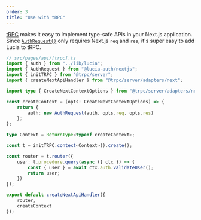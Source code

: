 ```yaml
---
order: 3
title: "Use with tRPC"
---
```


[tRPC](https://github.com/trpc/trpc) makes it easy to implement type-safe APIs in your Next.js application. Since [`AuthRequest()`](/nextjs/api-reference/server-api#authrequest) only requires Next.js `req` and `res`, it's super easy to add Lucia to tRPC.

```ts
// src/pages/api/[trpc].ts
import { auth } from "../lib/lucia";
import { AuthRequest } from "@lucia-auth/nextjs";
import { initTRPC } from "@trpc/server";
import { createNextApiHandler } from "@trpc/server/adapters/next";

import type { CreateNextContextOptions } from "@trpc/server/adapters/next";

const createContext = (opts: CreateNextContextOptions) => {
	return {
		auth: new AuthRequest(auth, opts.req, opts.res)
	};
};

type Context = ReturnType<typeof createContext>;

const t = initTRPC.context<Context>().create();

const router = t.router({
	user: t.procedure.query(async ({ ctx }) => {
		const { user } = await ctx.auth.validateUser();
		return user;
	})
});

export default createNextApiHandler({
	router,
	createContext
});
```
